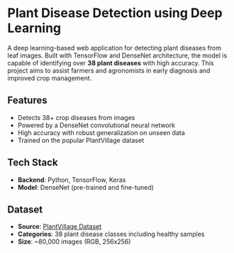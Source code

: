 # Plant Disease Detection using Deep Learning

A deep learning-based web application for detecting plant diseases from leaf images. Built with TensorFlow and DenseNet architecture, the model is capable of identifying over **38 plant diseases** with high accuracy. This project aims to assist farmers and agronomists in early diagnosis and improved crop management.


## Features

- Detects 38+ crop diseases from images
- Powered by a DenseNet convolutional neural network
- High accuracy with robust generalization on unseen data
- Trained on the popular PlantVillage dataset

## Tech Stack

- **Backend**: Python, TensorFlow, Keras
- **Model**: DenseNet (pre-trained and fine-tuned)

## Dataset

- **Source**: [PlantVillage Dataset](https://www.kaggle.com/datasets/emmarex/plantdisease)
- **Categories**: 38 plant disease classes including healthy samples
- **Size**: ~80,000 images (RGB, 256x256)
